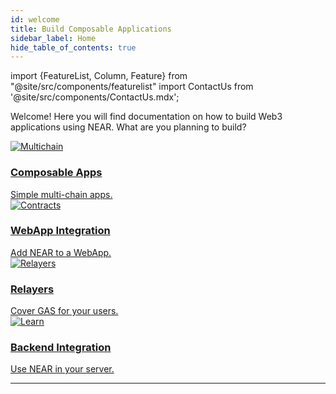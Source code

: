 ```yaml
---
id: welcome
title: Build Composable Applications
sidebar_label: Home
hide_table_of_contents: true
---
```

import {FeatureList, Column, Feature} from "@site/src/components/featurelist"
import ContactUs from '@site/src/components/ContactUs.mdx';


Welcome! Here you will find documentation on how to build Web3 applications using NEAR. What are you planning to build?

<div class="container">
  <div class="row">
    <div class="col col--3">
      <a href="/bos/overview">
        <div class="card">
          <div class="card__image">
            <img src={require("@site/static/docs/assets/welcome-pages/bos-big.png").default} alt="Multichain" />
          </div>
          <div class="card__body">
            <h3>Composable Apps</h3>
              Simple multi-chain apps.
          </div>
        </div>
      </a>
    </div>
    <div class="col col--3">
      <a href="/develop/integrate/frontend">
        <div class="card">
          <div class="card__image">
            <img src={require("@site/static/docs/assets/welcome-pages/web-app.png").default} alt="Contracts" />
          </div>
          <div class="card__body">
            <h3>WebApp Integration</h3>
              Add NEAR to a WebApp.
          </div>
        </div>
      </a>
    </div>
    <div class="col col--3">
      <a href="/develop/relayers/build-relayer">
        <div class="card">
          <div class="card__image">
            <img src={require("@site/static/docs/assets/welcome-pages/relayer.png").default} alt="Relayers" />
          </div>
          <div class="card__body">
            <h3>Relayers</h3>
              Cover GAS for your users.
          </div>
        </div>
      </a>
    </div>
    <div class="col col--3">
      <a href="/develop/integrate/backend-login">
        <div class="card">
          <div class="card__image">
            <img src={require("@site/static/docs/assets/welcome-pages/backend.png").default} alt="Learn" />
          </div>
          <div class="card__body">
            <h3>Backend Integration</h3>
            Use NEAR in your server.
          </div>
        </div>
      </a>
    </div>
  </div>
</div>

---

<ContactUs />
